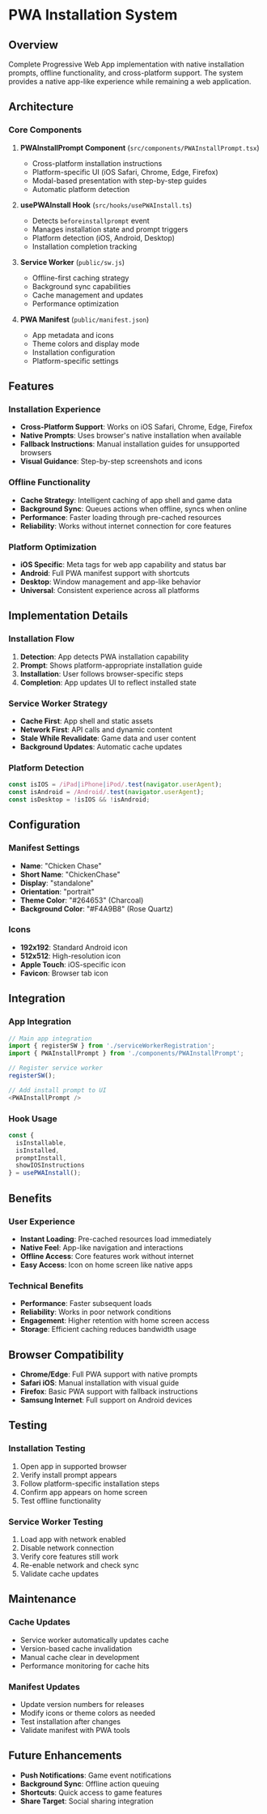 # PWA Installation System

## Overview

Complete Progressive Web App implementation with native installation prompts, offline functionality, and cross-platform support. The system provides a native app-like experience while remaining a web application.

## Architecture

### Core Components

1. **PWAInstallPrompt Component** (`src/components/PWAInstallPrompt.tsx`)
   - Cross-platform installation instructions
   - Platform-specific UI (iOS Safari, Chrome, Edge, Firefox)
   - Modal-based presentation with step-by-step guides
   - Automatic platform detection

2. **usePWAInstall Hook** (`src/hooks/usePWAInstall.ts`)
   - Detects `beforeinstallprompt` event
   - Manages installation state and prompt triggers
   - Platform detection (iOS, Android, Desktop)
   - Installation completion tracking

3. **Service Worker** (`public/sw.js`)
   - Offline-first caching strategy
   - Background sync capabilities
   - Cache management and updates
   - Performance optimization

4. **PWA Manifest** (`public/manifest.json`)
   - App metadata and icons
   - Theme colors and display mode
   - Installation configuration
   - Platform-specific settings

## Features

### Installation Experience

- **Cross-Platform Support**: Works on iOS Safari, Chrome, Edge, Firefox
- **Native Prompts**: Uses browser's native installation when available
- **Fallback Instructions**: Manual installation guides for unsupported browsers
- **Visual Guidance**: Step-by-step screenshots and icons

### Offline Functionality

- **Cache Strategy**: Intelligent caching of app shell and game data
- **Background Sync**: Queues actions when offline, syncs when online
- **Performance**: Faster loading through pre-cached resources
- **Reliability**: Works without internet connection for core features

### Platform Optimization

- **iOS Specific**: Meta tags for web app capability and status bar
- **Android**: Full PWA manifest support with shortcuts
- **Desktop**: Window management and app-like behavior
- **Universal**: Consistent experience across all platforms

## Implementation Details

### Installation Flow

1. **Detection**: App detects PWA installation capability
2. **Prompt**: Shows platform-appropriate installation guide
3. **Installation**: User follows browser-specific steps
4. **Completion**: App updates UI to reflect installed state

### Service Worker Strategy

- **Cache First**: App shell and static assets
- **Network First**: API calls and dynamic content
- **Stale While Revalidate**: Game data and user content
- **Background Updates**: Automatic cache updates

### Platform Detection

```typescript
const isIOS = /iPad|iPhone|iPod/.test(navigator.userAgent);
const isAndroid = /Android/.test(navigator.userAgent);
const isDesktop = !isIOS && !isAndroid;
```

## Configuration

### Manifest Settings

- **Name**: "Chicken Chase"
- **Short Name**: "ChickenChase"
- **Display**: "standalone"
- **Orientation**: "portrait"
- **Theme Color**: "#264653" (Charcoal)
- **Background Color**: "#F4A9B8" (Rose Quartz)

### Icons

- **192x192**: Standard Android icon
- **512x512**: High-resolution icon
- **Apple Touch**: iOS-specific icon
- **Favicon**: Browser tab icon

## Integration

### App Integration

```typescript
// Main app integration
import { registerSW } from './serviceWorkerRegistration';
import { PWAInstallPrompt } from './components/PWAInstallPrompt';

// Register service worker
registerSW();

// Add install prompt to UI
<PWAInstallPrompt />
```

### Hook Usage

```typescript
const { 
  isInstallable, 
  isInstalled, 
  promptInstall,
  showIOSInstructions 
} = usePWAInstall();
```

## Benefits

### User Experience

- **Instant Loading**: Pre-cached resources load immediately
- **Native Feel**: App-like navigation and interactions
- **Offline Access**: Core features work without internet
- **Easy Access**: Icon on home screen like native apps

### Technical Benefits

- **Performance**: Faster subsequent loads
- **Reliability**: Works in poor network conditions
- **Engagement**: Higher retention with home screen access
- **Storage**: Efficient caching reduces bandwidth usage

## Browser Compatibility

- **Chrome/Edge**: Full PWA support with native prompts
- **Safari iOS**: Manual installation with visual guide
- **Firefox**: Basic PWA support with fallback instructions
- **Samsung Internet**: Full support on Android devices

## Testing

### Installation Testing

1. Open app in supported browser
2. Verify install prompt appears
3. Follow platform-specific installation steps
4. Confirm app appears on home screen
5. Test offline functionality

### Service Worker Testing

1. Load app with network enabled
2. Disable network connection
3. Verify core features still work
4. Re-enable network and check sync
5. Validate cache updates

## Maintenance

### Cache Updates

- Service worker automatically updates cache
- Version-based cache invalidation
- Manual cache clear in development
- Performance monitoring for cache hits

### Manifest Updates

- Update version numbers for releases
- Modify icons or theme colors as needed
- Test installation after changes
- Validate manifest with PWA tools

## Future Enhancements

- **Push Notifications**: Game event notifications
- **Background Sync**: Offline action queuing
- **Shortcuts**: Quick access to game features
- **Share Target**: Social sharing integration
